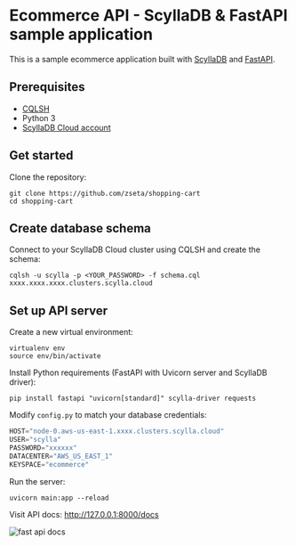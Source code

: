 # Ecommerce API - ScyllaDB & FastAPI sample application
This is a sample ecommerce application built with [ScyllaDB](https://www.scylladb.com/) and [FastAPI](https://fastapi.tiangolo.com/).


## Prerequisites
* [CQLSH](https://cassandra.apache.org/doc/stable/cassandra/tools/cqlsh.html)
* Python 3
* [ScyllaDB Cloud account](https://cloud.scylladb.com)

## Get started

Clone the repository:

```
git clone https://github.com/zseta/shopping-cart
cd shopping-cart
```

## Create database schema

Connect to your ScyllaDB Cloud cluster using CQLSH and create the schema:

```
cqlsh -u scylla -p <YOUR_PASSWORD> -f schema.cql xxxx.xxxx.xxxx.clusters.scylla.cloud
```

## Set up API server

Create a new virtual environment:
```
virtualenv env
source env/bin/activate
```

Install Python requirements (FastAPI with Uvicorn server and ScyllaDB driver):
```
pip install fastapi "uvicorn[standard]" scylla-driver requests
```

Modify `config.py` to match your database credentials:

```python
HOST="node-0.aws-us-east-1.xxxx.clusters.scylla.cloud"
USER="scylla"
PASSWORD="xxxxxx"
DATACENTER="AWS_US_EAST_1"
KEYSPACE="ecommerce"
```

Run the server:
```
uvicorn main:app --reload
```

Visit API docs: http://127.0.0.1:8000/docs

![fast api docs](images/apidocs.png)